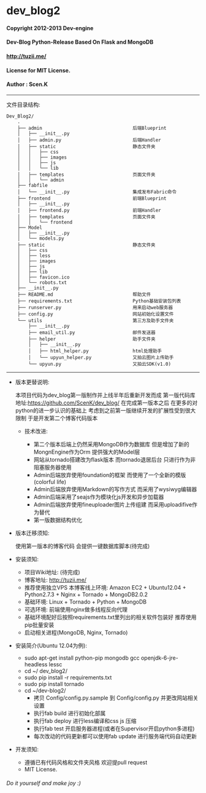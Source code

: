 dev_blog2
=========

#### Copyright 2012-2013 Dev-engine
####
#### Dev-Blog Python-Release Based On Flask and MongoDB
####
#### <http://tuzii.me/>
####
#### License for MIT License.
####
#### Author : Scen.K

- - - - - - - - - - - - - - - - - - - - - - - - - - - - - - - - - - - - - - - -

 文件目录结构:

    Dev_Blog2/
        .
        ├── admin                                 后端Blueprint
        │   ├── __init__.py
        │   ├── admin.py                          后端Handler
        │   ├── static                            静态文件夹
        │   │   ├── css
        │   │   ├── images
        │   │   ├── js
        │   │   └── lib
        │   ├── templates                         页面文件夹
        │   │   └── admin
        ├── fabfile
        │   └── __init__.py                       集成发布Fabric命令 
        ├── frontend                              前端Blueprint
        │   ├── __init__.py                                         
        │   ├── frontend.py                       前端Handler
        │   ├── templates                         页面文件夹
        │   │   └── frontend                                        
        ├── Model                                                   
        │   ├── __init__.py                                         
        │   └── models.py                                           
        ├── static                                静态文件夹
        │   ├── css                                                 
        │   ├── less                                                
        │   ├── images                            
        │   ├── js
        │   ├── lib
        │   ├── favicon.ico
        │   └── robots.txt
        ├── __init__.py
        ├── README.md                             帮助文件
        ├── requirements.txt                      Python基础安装包列表
        ├── runserver.py                          用来启动web服务器
        ├── config.py                             网站初始化设置文件
        └── utils                                 第三方及助手文件夹
            ├── __init__.py
            ├── email_util.py                     邮件发送器
            ├── helper                            助手文件夹
            │   ├── __init__.py
            │   ├── html_helper.py                html处理助手
            │   └── upyun_helper.py               又拍云图片上传助手
            └── upyun.py                          又拍云SDK(v1.0)

- - - - - - - - - - - - - - - - - - - - - - - - - - - - - - - - - - - - - - - -

    
+ 版本更替说明:

    本项目代码为dev_blog第一版制作并上线半年后重新开发而成
    第一版代码库地址:<https://github.com/ScenK/dev_blog/>
    在完成第一版本之后 在更多的对python的进一步认识的基础上 考虑到之前第一版继续开发的扩展性受到很大限制 于是开发第二个博客代码版本

    * 技术改进:

       - 第二个版本后端上仍然采用MongoDB作为数据库 但是增加了新的MongnEngine作为Orm 提供强大的Model层
       - 网站从tornado搭建改为flask版本 而tornado退居后台 只进行作为非阻塞服务器使用
       - Admin后端放弃使用foundation的框架 而使用了一个全新的模版(colorful life)    
       - Admin后端放弃使用Markdown的写作方式 而采用了wysiwyg编辑器    
       - Admin后端采用了seajs作为模块化js开发和异步加载器
       - Admin后端放弃使用fineuploader图片上传组建 而采用uploadifive作为替代
       - 第一版数据结构优化

+ 版本迁移须知:

     使用第一版本的博客代码 会提供一键数据库脚本(待完成)
    
+ 安装须知:

    * 项目Wiki地址: (待完成)
    * 博客地址: <http://tuzii.me/>
    * 推荐使用独立VPS
        本博客线上环境: Amazon EC2 + Ubuntu12.04 + Python2.7.3 + Nginx + Tornado + MongoDB2.0.2
    * 基础环境:
        Linux + Tornado + Python + MongoDB
    * 可选环境:
        前端使用nginx做多线程反向代理
    * 基础环境配好后按照requirements.txt里列出的相关软件包装好
        推荐使用pip批量安装
    * 启动相关进程(MongoDB, Nginx, Tornado)

+ 安装简介(Ubuntu 12.04为例):

    * sudo apt-get install python-pip mongodb gcc openjdk-6-jre-headless lessc
    * cd ~/ dev_blog2/
    * sudo pip install -r requirements.txt
    * sudo pip install tornado
    * cd ~/dev-blog2/
        - 拷贝 Config/config.py.sample 到 Config/config.py 并更改网站相关设置
        - 执行fab build 进行初始化部属
        - 执行fab deploy 进行less编译和css js 压缩
        - 执行fab test 开启服务器进程(或者在Supervisor开启python多进程)
        - 每次改动的代码更新都可以使用fab update 进行服务端代码自动更新

+ 开发须知:
    
    * 遵循已有代码风格和文件夹风格 欢迎提pull request
    * MIT License.

###### Do it yourself and make joy :)

